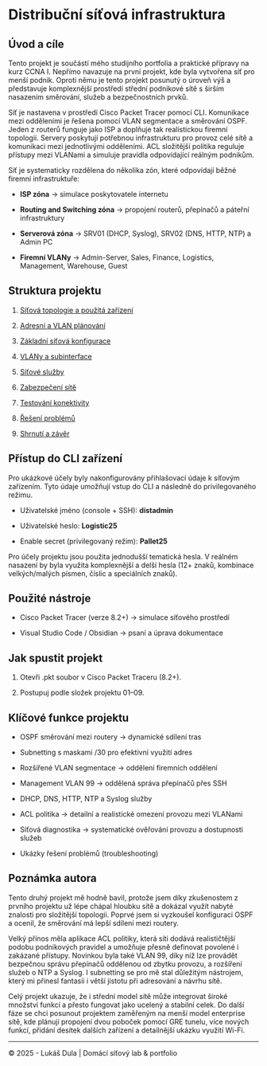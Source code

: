 # **Distribuční síťová infrastruktura**

## Úvod a cíle

Tento projekt je součástí mého studijního portfolia a praktické přípravy na kurz CCNA I. 
Nepřímo navazuje na první projekt, kde byla vytvořena síť pro menší podnik. Oproti němu je tento projekt posunutý o úroveň výš a představuje komplexnější prostředí střední podnikové sítě s širším nasazením směrování, služeb a bezpečnostních prvků.

Síť je nastavena v prostředí Cisco Packet Tracer pomocí CLI. Komunikace mezi odděleními je řešena pomocí VLAN segmentace a směrování OSPF. Jeden z routerů funguje jako ISP a doplňuje tak realistickou firemní topologii. Servery poskytují potřebnou infrastrukturu pro provoz celé sítě a komunikaci mezi jednotlivými odděleními. ACL složitější politika reguluje přístupy mezi VLANami a simuluje pravidla odpovídající reálným podnikům.

Síť je systematicky rozdělena do několika zón, které odpovídají běžné firemní infrastruktuře:

- **ISP zóna** -> simulace poskytovatele internetu
    
- **Routing and Switching zóna** -> propojení routerů, přepínačů a páteřní infrastruktury
    
- **Serverová zóna** -> SRV01 (DHCP, Syslog), SRV02 (DNS, HTTP, NTP) a Admin PC
    
- **Firemní VLANy** -> Admin-Server, Sales, Finance, Logistics, Management, Warehouse, Guest

## Struktura projektu 

1. [Síťová topologie a použitá zařízení](01-sitova-topologie-a-pouzita-zarizeni.md)
    
2. [Adresní a VLAN plánování](02-adresni-a-vlan-planovani.md)
    
3. [Základní síťová konfigurace](03‑zakladni-sitova-konfigurace.md)
    
4. [VLANy a subinterface](04-vlany-a-subinterface.md)
    
5. [Síťové služby](05-sitove-sluzby.md)
    
6. [Zabezpečení sítě](06-zabezpeceni-site.md)
    
7. [Testování konektivity](07-testovani-konektivity.md)
    
8. [Řešení problémů](08-reseni-problemu.md)
    
9. [Shrnutí a závěr](09-zaver-a-shrnuti.md)
    

## Přístup do CLI zařízení

Pro ukázkové účely byly nakonfigurovány přihlašovací údaje k síťovým zařízením. Tyto údaje umožňují vstup do CLI a následně do privilegovaného režimu.

- Uživatelské jméno (console + SSH): **distadmin**
    
- Uživatelské heslo: **Logistic25**
    
- Enable secret (privilegovaný režim): **Pallet25**
    

Pro účely projektu jsou použita jednodušší tematická hesla. V reálném nasazení by byla využita komplexnější a delší hesla (12+ znaků, kombinace velkých/malých písmen, číslic a speciálních znaků).

## Použité nástroje

- Cisco Packet Tracer (verze 8.2+) -> simulace síťového prostředí
    
- Visual Studio Code / Obsidian -> psaní a úprava dokumentace
    

## Jak spustit projekt

1. Otevři .pkt soubor v Cisco Packet Traceru (8.2+).
    
2. Postupuj podle složek projektu 01–09.
    

## Klíčové funkce projektu

- OSPF směrování mezi routery -> dynamické sdílení tras
    
- Subnetting s maskami /30 pro efektivní využití adres
    
- Rozšířené VLAN segmentace -> oddělení firemních oddělení
    
- Management VLAN 99 -> oddělená správa přepínačů přes SSH
    
- DHCP, DNS, HTTP, NTP a Syslog služby
    
- ACL politika -> detailní a realistické omezení provozu mezi VLANami
    
* Síťová diagnostika -> systematické ověřování provozu a dostupnosti služeb
    
- Ukázky řešení problémů (troubleshooting)
    

## Poznámka autora

Tento druhý projekt mě hodně bavil, protože jsem díky zkušenostem z prvního projektu už lépe chápal hloubku sítě a dokázal využít nabyté znalosti pro složitější topologii. Poprvé jsem si vyzkoušel konfiguraci OSPF a ocenil, že směrování má lepší sdílení mezi routery. 

Velký přínos měla aplikace ACL politiky, která síti dodává realističtější podobu podnikových pravidel a umožňuje přesně definovat povolené i zakázané přístupy. Novinkou byla také VLAN 99, díky níž lze provádět bezpečnou správu přepínačů oddělenou od zbytku provozu, a rozšíření služeb o NTP a Syslog. I subnetting se pro mě stal důležitým nástrojem, který mi přinesl fantasii i větší jistotu při adresování a návrhu sítě.

Celý projekt ukazuje, že i střední model sítě může integrovat široké množství funkcí a přesto fungovat jako ucelený a stabilní celek. Do další fáze se chci posunout projektem zaměřeným na menší model enterprise sítě, kde plánuji propojení dvou poboček pomocí GRE tunelu, více nových funkcí, přidání desítek dalších zařízení a detailnější ukázku využití Wi-Fi. 

---

© 2025 - Lukáš Dula | Domácí síťový lab & portfolio
